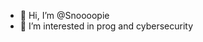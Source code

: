 - 👋 Hi, I’m @Snoooopie
- 👀 I’m interested in prog and cybersecurity
<!---
D4RKSpecialZ/D4RKSpecialZ is a ✨ special ✨ repository because its `README.md` (this file) appears on your GitHub profile.
You can click the Preview link to take a look at your changes.
--->
